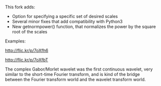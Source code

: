This fork adds:

* Option for specifying a specific set of desired scales
* Several minor fixes that add compatibility with Python3
* New getnormpower() function, that normalizes the power by the square root of the scales

Examples:

http://flic.kr/p/7oXfh6

http://flic.kr/p/7oXfbT

The complex Gabor/Morlet wavelet was the first continuous wavelet, very similar to the short-time Fourier transform, and is kind of the bridge between the Fourier transform world and the wavelet transform world.